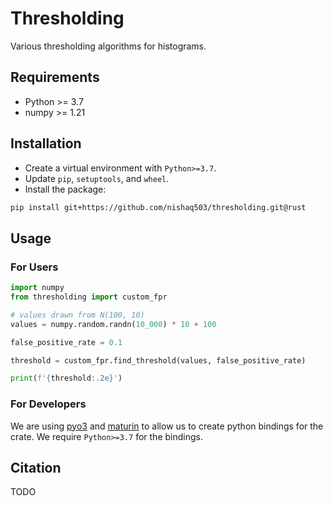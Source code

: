 # Thresholding

Various thresholding algorithms for histograms.

## Requirements

* Python >= 3.7
* numpy >= 1.21

## Installation

* Create a virtual environment with `Python>=3.7`.
* Update `pip`, `setuptools`, and `wheel`.
* Install the package:

```bash
pip install git+https://github.com/nishaq503/thresholding.git@rust
```

## Usage

### For Users

```python
import numpy
from thresholding import custom_fpr

# values drawn from N(100, 10)
values = numpy.random.randn(10_000) * 10 + 100

false_positive_rate = 0.1

threshold = custom_fpr.find_threshold(values, false_positive_rate)

print(f'{threshold:.2e}')
```

### For Developers

We are using [pyo3](https://github.com/PyO3/pyo3) and [maturin](https://github.com/PyO3/maturin) to allow us to create python bindings for the crate.
We require `Python>=3.7` for the bindings.

## Citation

TODO
